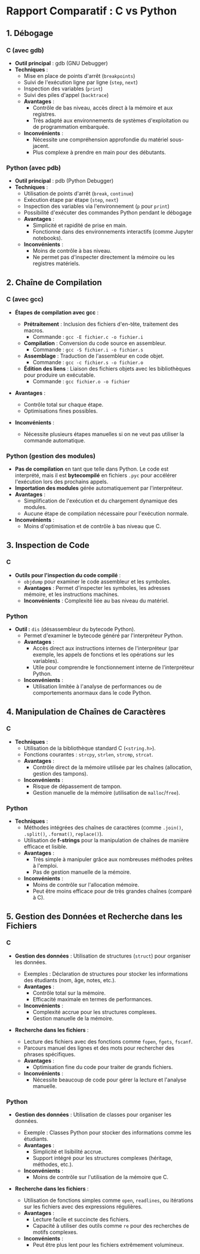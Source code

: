 # Rapport Comparatif : C vs Python

## 1. Débogage

### C (avec gdb)

- **Outil principal** : gdb (GNU Debugger)
- **Techniques** :
    - Mise en place de points d'arrêt (`breakpoints`)
    - Suivi de l'exécution ligne par ligne (`step`, `next`)
    - Inspection des variables (`print`)
    - Suivi des piles d'appel (`backtrace`)
    - **Avantages** :
        - Contrôle de bas niveau, accès direct à la mémoire et aux registres.
        - Très adapté aux environnements de systèmes d'exploitation ou de programmation embarquée.
    - **Inconvénients** :
        - Nécessite une compréhension approfondie du matériel sous-jacent.
        - Plus complexe à prendre en main pour des débutants.

### Python (avec pdb)

- **Outil principal** : pdb (Python Debugger)
- **Techniques** :
    - Utilisation de points d'arrêt (`break`, `continue`)
    - Exécution étape par étape (`step`, `next`)
    - Inspection des variables via l'environnement (`p` pour `print`)
    - Possibilité d'exécuter des commandes Python pendant le débogage
    - **Avantages** :
        - Simplicité et rapidité de prise en main.
        - Fonctionne dans des environnements interactifs (comme Jupyter notebooks).
    - **Inconvénients** :
        - Moins de contrôle à bas niveau.
        - Ne permet pas d'inspecter directement la mémoire ou les registres matériels.

## 2. Chaîne de Compilation

### C (avec gcc)

- **Étapes de compilation avec gcc** :
    - **Prétraitement** : Inclusion des fichiers d'en-tête, traitement des macros.
        - Commande : `gcc -E fichier.c -o fichier.i`
    - **Compilation** : Conversion du code source en assembleur.
        - Commande : `gcc -S fichier.i -o fichier.s`
    - **Assemblage** : Traduction de l'assembleur en code objet.
        - Commande : `gcc -c fichier.s -o fichier.o`
    - **Édition des liens** : Liaison des fichiers objets avec les bibliothèques pour produire un exécutable.
        - Commande : `gcc fichier.o -o fichier`

- **Avantages** :
    - Contrôle total sur chaque étape.
    - Optimisations fines possibles.
- **Inconvénients** :
    - Nécessite plusieurs étapes manuelles si on ne veut pas utiliser la commande automatique.

### Python (gestion des modules)

- **Pas de compilation** en tant que telle dans Python. Le code est interprété, mais il est **bytecompilé** en fichiers
  `.pyc` pour accélérer l'exécution lors des prochains appels.
- **Importation des modules** gérée automatiquement par l'interpréteur.
- **Avantages** :
    - Simplification de l'exécution et du chargement dynamique des modules.
    - Aucune étape de compilation nécessaire pour l'exécution normale.
- **Inconvénients** :
    - Moins d'optimisation et de contrôle à bas niveau que C.

## 3. Inspection de Code

### C

- **Outils pour l'inspection du code compilé** :
    - `objdump` pour examiner le code assembleur et les symboles.
    - **Avantages** : Permet d'inspecter les symboles, les adresses mémoire, et les instructions machines.
    - **Inconvénients** : Complexité liée au bas niveau du matériel.

### Python

- **Outil :** `dis` (désassembleur du bytecode Python).
    - Permet d'examiner le bytecode généré par l'interpréteur Python.
    - **Avantages** :
        - Accès direct aux instructions internes de l'interpréteur (par exemple, les appels de fonctions et les
          opérations sur les variables).
        - Utile pour comprendre le fonctionnement interne de l'interpréteur Python.
    - **Inconvénients** :
        - Utilisation limitée à l'analyse de performances ou de comportements anormaux dans le code Python.

## 4. Manipulation de Chaînes de Caractères

### C

- **Techniques** :
    - Utilisation de la bibliothèque standard C (`<string.h>`).
    - Fonctions courantes : `strcpy`, `strlen`, `strcmp`, `strcat`.
    - **Avantages** :
        - Contrôle direct de la mémoire utilisée par les chaînes (allocation, gestion des tampons).
    - **Inconvénients** :
        - Risque de dépassement de tampon.
        - Gestion manuelle de la mémoire (utilisation de `malloc`/`free`).

### Python

- **Techniques** :
    - Méthodes intégrées des chaînes de caractères (comme `.join()`, `.split()`, `.format()`, `replace()`).
    - Utilisation de **f-strings** pour la manipulation de chaînes de manière efficace et lisible.
    - **Avantages** :
        - Très simple à manipuler grâce aux nombreuses méthodes prêtes à l'emploi.
        - Pas de gestion manuelle de la mémoire.
    - **Inconvénients** :
        - Moins de contrôle sur l'allocation mémoire.
        - Peut être moins efficace pour de très grandes chaînes (comparé à C).

## 5. Gestion des Données et Recherche dans les Fichiers

### C

- **Gestion des données** : Utilisation de structures (`struct`) pour organiser les données.
    - Exemples : Déclaration de structures pour stocker les informations des étudiants (nom, âge, notes, etc.).
    - **Avantages** :
        - Contrôle total sur la mémoire.
        - Efficacité maximale en termes de performances.
    - **Inconvénients** :
        - Complexité accrue pour les structures complexes.
        - Gestion manuelle de la mémoire.

- **Recherche dans les fichiers** :
    - Lecture des fichiers avec des fonctions comme `fopen`, `fgets`, `fscanf`.
    - Parcours manuel des lignes et des mots pour rechercher des phrases spécifiques.
    - **Avantages** :
        - Optimisation fine du code pour traiter de grands fichiers.
    - **Inconvénients** :
        - Nécessite beaucoup de code pour gérer la lecture et l'analyse manuelle.

### Python

- **Gestion des données** : Utilisation de classes pour organiser les données.
    - Exemple : Classes Python pour stocker des informations comme les étudiants.
    - **Avantages** :
        - Simplicité et lisibilité accrue.
        - Support intégré pour les structures complexes (héritage, méthodes, etc.).
    - **Inconvénients** :
        - Moins de contrôle sur l'utilisation de la mémoire que C.

- **Recherche dans les fichiers** :
    - Utilisation de fonctions simples comme `open`, `readlines`, ou itérations sur les fichiers avec des expressions
      régulières.
    - **Avantages** :
        - Lecture facile et succincte des fichiers.
        - Capacité à utiliser des outils comme `re` pour des recherches de motifs complexes.
    - **Inconvénients** :
        - Peut être plus lent pour les fichiers extrêmement volumineux.

